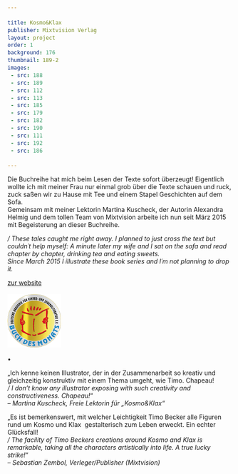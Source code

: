 ```yaml
---

title: Kosmo&Klax
publisher: Mixtvision Verlag
layout: project
order: 1
background: 176
thumbnail: 189-2
images: 
 - src: 188
 - src: 189
 - src: 112
 - src: 113
 - src: 185
 - src: 179
 - src: 182
 - src: 190
 - src: 111
 - src: 192
 - src: 186

---
```


Die Buchreihe hat mich beim Lesen der Texte sofort überzeugt! Eigentlich wollte ich mit meiner Frau nur einmal grob über die Texte schauen und ruck, zuck saßen wir zu Hause mit Tee und einem Stapel Geschichten auf dem Sofa.  
Gemeinsam mit meiner Lektorin Martina Kuscheck, der Autorin Alexandra Helmig und dem tollen Team von Mixtvision arbeite ich nun seit März 2015 mit Begeisterung an dieser Buchreihe. 

*/ These tales caught me right away. I planned to just cross the text but couldn´t help myself: A minute later my wife and I sat on the sofa and read chapter by chapter, drinking tea and eating sweets.  
Since March 2015 I illustrate these book series and I´m not planning to drop it.*

[zur website](http://www.kosmo-klax.de/)
<br><br>
![buchpreis](BUCHPREIS.png)

• 


„Ich kenne keinen Illustrator, der in der Zusammenarbeit so kreativ und gleichzeitig konstruktiv mit einem Thema umgeht, wie Timo. Chapeau!  
*/ I don’t know any illustrator exposing with such creativity and constructiveness. Chapeau!*“  
*– Martina Kuscheck, Freie Lektorin für „Kosmo&Klax“*

„Es ist bemerkenswert, mit welcher Leichtigkeit Timo Becker alle Figuren rund um Kosmo und Klax  gestalterisch zum Leben erweckt. Ein echter Glücksfall!  
*/ The facility of Timo Beckers creations around Kosmo and Klax is remarkable, taking all the characters artistically into life. A true lucky strike!*“  
*– Sebastian Zembol, Verleger/Publisher (Mixtvision)*